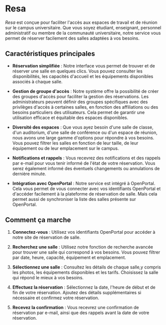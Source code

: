 # Resa

_Resa_ est conçue pour faciliter l'accès aux espaces de travail et de réunion sur le campus universitaire. Que vous soyez étudiant, enseignant, personnel administratif ou membre de la communauté universitaire, notre service vous permet de réserver facilement des salles adaptées à vos besoins.

## Caractéristiques principales

- **Réservation simplifiée** : Notre interface vous permet de trouver et de réserver une salle en quelques clics. Vous pouvez consulter les disponibilités, les capacités d'accueil et les équipements disponibles associés à chaque salle.

- **Gestion de groupe d'accès** : Notre système offre la possibilité de créer des groupes d'accès pour faciliter la gestion des réservations. Les administrateurs peuvent définir des groupes spécifiques avec des privilèges d'accès à certaines salles, en fonction des affiliations ou des besoins particuliers des utilisateurs. Cela permet de garantir une utilisation efficace et équitable des espaces disponibles.

- **Diversité des espaces** : Que vous ayez besoin d'une salle de classe, d'un auditorium, d'une salle de conférence ou d'un espace de réunion, nous avons une large gamme d'options pour répondre à vos besoins. Vous pouvez filtrer les salles en fonction de leur taille, de leur équipement ou de leur emplacement sur le campus.

- **Notifications et rappels** : Vous recevrez des notifications et des rappels par e-mail pour vous tenir informé de l'état de votre réservation. Vous serez également informé des éventuels changements ou annulations de dernière minute.

- **Intégration avec OpenPortal** : Notre service est intégré à OpenPortal. Cela vous permet de vous connecter avec vos identifiants OpenPortal et d'accéder facilement à la plateforme de réservation de salle. Mais cela permet aussi de synchroniser la liste des salles présente sur OpenPortal.

## Comment ça marche

1. **Connectez-vous** : Utilisez vos identifiants OpenPortal pour accéder à notre site de réservation de salle.

2. **Recherchez une salle** : Utilisez notre fonction de recherche avancée pour trouver une salle qui correspond à vos besoins. Vous pouvez filtrer par date, heure, capacité, équipement et emplacement.

3. **Sélectionnez une salle** : Consultez les détails de chaque salle,y compris les photos, les équipements disponibles et les tarifs. Choisissez la salle qui répond le mieux à vos besoins.

4. **Effectuez la réservation** : Sélectionnez la date, l'heure de début et de fin de votre réservation. Ajoutez des détails supplémentaires si nécessaire et confirmez votre réservation.

5. **Recevez la confirmation** : Vous recevrez une confirmation de réservation par e-mail, ainsi que des rappels avant la date de votre réservation.